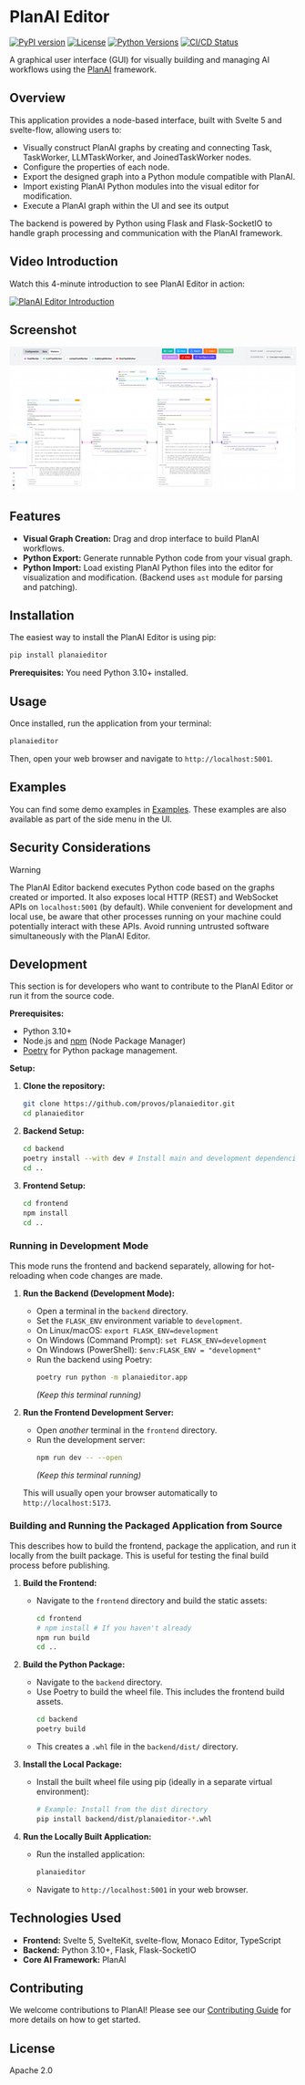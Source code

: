 # PlanAI Editor

[![PyPI version](https://badge.fury.io/py/planaieditor.svg)](https://badge.fury.io/py/planaieditor)
[![License](https://img.shields.io/badge/License-Apache_2.0-blue.svg)](https://opensource.org/licenses/Apache-2.0)
[![Python Versions](https://img.shields.io/pypi/pyversions/planaieditor.svg)](https://pypi.org/project/planaieditor/)
[![CI/CD Status](https://github.com/provos/planaieditor/actions/workflows/ci_cd.yml/badge.svg)](https://github.com/provos/planaieditor/actions/workflows/ci_cd.yml)

A graphical user interface (GUI) for visually building and managing AI workflows using the [PlanAI](https://github.com/provos/planai) framework.

## Overview

This application provides a node-based interface, built with Svelte 5 and svelte-flow, allowing users to:

*   Visually construct PlanAI graphs by creating and connecting Task, TaskWorker, LLMTaskWorker, and JoinedTaskWorker nodes.
*   Configure the properties of each node.
*   Export the designed graph into a Python module compatible with PlanAI.
*   Import existing PlanAI Python modules into the visual editor for modification.
*   Execute a PlanAI graph within the UI and see its output

The backend is powered by Python using Flask and Flask-SocketIO to handle graph processing and communication with the PlanAI framework.

## Video Introduction

Watch this 4-minute introduction to see PlanAI Editor in action:

[![PlanAI Editor Introduction](https://img.youtube.com/vi/h8LVfKph8C8/0.jpg)](https://www.youtube.com/watch?v=h8LVfKph8C8)

## Screenshot

![PlanAI Editor Screenshot](assets/planaieditor.png)

## Features

*   **Visual Graph Creation:** Drag and drop interface to build PlanAI workflows.
*   **Python Export:** Generate runnable Python code from your visual graph.
*   **Python Import:** Load existing PlanAI Python files into the editor for visualization and modification. (Backend uses `ast` module for parsing and patching).

## Installation

The easiest way to install the PlanAI Editor is using pip:

```bash
pip install planaieditor
```

**Prerequisites:** You need Python 3.10+ installed.

## Usage

Once installed, run the application from your terminal:

```bash
planaieditor
```

Then, open your web browser and navigate to `http://localhost:5001`.

## Examples

You can find some demo examples in [Examples](EXAMPLES.md). These examples are also available as part of the side menu in the UI.

## Security Considerations

> [!WARNING]
> The PlanAI Editor backend executes Python code based on the graphs created or imported. It also exposes local HTTP (REST) and WebSocket APIs on `localhost:5001` (by default). While convenient for development and local use, be aware that other processes running on your machine could potentially interact with these APIs. Avoid running untrusted software simultaneously with the PlanAI Editor.

## Development

This section is for developers who want to contribute to the PlanAI Editor or run it from the source code.

**Prerequisites:**

*   Python 3.10+
*   Node.js and [npm](https://www.npmjs.com/) (Node Package Manager)
*   [Poetry](https://python-poetry.org/) for Python package management.

**Setup:**

1.  **Clone the repository:**
    ```bash
    git clone https://github.com/provos/planaieditor.git
    cd planaieditor
    ```
2.  **Backend Setup:**
    ```bash
    cd backend
    poetry install --with dev # Install main and development dependencies
    cd ..
    ```
3.  **Frontend Setup:**
    ```bash
    cd frontend
    npm install
    cd ..
    ```

### Running in Development Mode

This mode runs the frontend and backend separately, allowing for hot-reloading when code changes are made.

1.  **Run the Backend (Development Mode):**
    *   Open a terminal in the `backend` directory.
    *   Set the `FLASK_ENV` environment variable to `development`.
      *   On Linux/macOS: `export FLASK_ENV=development`
      *   On Windows (Command Prompt): `set FLASK_ENV=development`
      *   On Windows (PowerShell): `$env:FLASK_ENV = "development"`
    *   Run the backend using Poetry:
        ```bash
        poetry run python -m planaieditor.app
        ```
        *(Keep this terminal running)*

2.  **Run the Frontend Development Server:**
    *   Open *another* terminal in the `frontend` directory.
    *   Run the development server:
        ```bash
        npm run dev -- --open
        ```
        *(Keep this terminal running)*

    This will usually open your browser automatically to `http://localhost:5173`.

### Building and Running the Packaged Application from Source

This describes how to build the frontend, package the application, and run it locally from the built package. This is useful for testing the final build process before publishing.

1.  **Build the Frontend:**
    *   Navigate to the `frontend` directory and build the static assets:
        ```bash
        cd frontend
        # npm install # If you haven't already
        npm run build
        cd ..
        ```
2.  **Build the Python Package:**
    *   Navigate to the `backend` directory.
    *   Use Poetry to build the wheel file. This includes the frontend build assets.
        ```bash
        cd backend
        poetry build
        ```
    *   This creates a `.whl` file in the `backend/dist/` directory.

3.  **Install the Local Package:**
    *   Install the built wheel file using pip (ideally in a separate virtual environment):
        ```bash
        # Example: Install from the dist directory
        pip install backend/dist/planaieditor-*.whl
        ```

4.  **Run the Locally Built Application:**
    *   Run the installed application:
        ```bash
        planaieditor
        ```
    *   Navigate to `http://localhost:5001` in your web browser.

## Technologies Used

*   **Frontend:** Svelte 5, SvelteKit, svelte-flow, Monaco Editor, TypeScript
*   **Backend:** Python 3.10+, Flask, Flask-SocketIO
*   **Core AI Framework:** PlanAI

## Contributing

We welcome contributions to PlanAI! Please see our [Contributing Guide](CONTRIBUTING.md) for more details on how to get started.

## License

Apache 2.0

